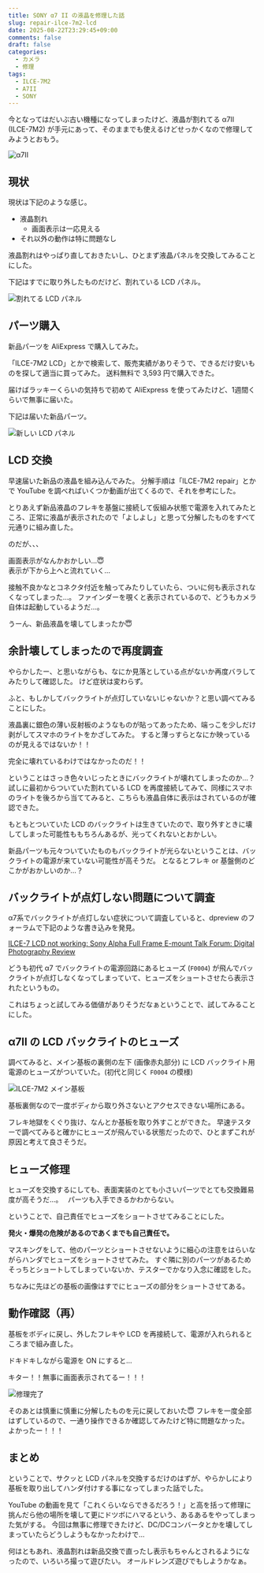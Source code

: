 ```yaml
---
title: SONY α7 II の液晶を修理した話
slug: repair-ilce-7m2-lcd
date: 2025-08-22T23:29:45+09:00
comments: false
draft: false
categories:
  - カメラ
  - 修理	
tags:
  - ILCE-7M2
  - A7II
  - SONY
---
```


今となってはだいぶ古い機種になってしまったけど、液晶が割れてる α7II (ILCE-7M2) が手元にあって、そのままでも使えるけどせっかくなので修理してみようとおもう。

![α7II](/p/repair-ilce-7m2-lcd/ilce_7m2.jpg)

## 現状

現状は下記のような感じ。

* 液晶割れ
  * 画面表示は一応見える
* それ以外の動作は特に問題なし

液晶割れはやっぱり直しておきたいし、ひとまず液晶パネルを交換してみることにした。

下記はすでに取り外したものだけど、割れている LCD パネル。

![割れてる LCD パネル](/p/repair-ilce-7m2-lcd/broken_lcd.jpg)

## パーツ購入

新品パーツを AliExpress で購入してみた。

「ILCE-7M2 LCD」とかで検索して、販売実績がありそうで、できるだけ安いものを探して適当に買ってみた。
送料無料で 3,593 円で購入できた。

届けばラッキーくらいの気持ちで初めて AliExpress を使ってみたけど、1週間くらいで無事に届いた。

下記は届いた新品パーツ。

![新しい LCD パネル](/p/repair-ilce-7m2-lcd/new_lcd.jpg)

## LCD 交換

早速届いた新品の液晶を組み込んでみた。
分解手順は「ILCE-7M2 repair」とかで YouTube を調べればいくつか動画が出てくるので、それを参考にした。

とりあえず新品液晶のフレキを基盤に接続して仮組み状態で電源を入れてみたところ、正常に液晶が表示されたので「よしよし」と思って分解したものをすべて元通りに組み直した。

のだが、、、

画面表示がなんかおかしい...😇  
表示が下から上へと流れていく...

接触不良かなとコネクタ付近を触ってみたりしていたら、ついに何も表示されなくなってしまった…。
ファインダーを覗くと表示されているので、どうもカメラ自体は起動しているようだ…。

うーん、新品液晶を壊してしまったか😇 

## 余計壊してしまったので再度調査

やらかしたー、と思いながらも、なにか見落としている点がないか再度バラしてみたりして確認した。
けど症状は変わらず。

ふと、もしかしてバックライトが点灯していないじゃないか？と思い調べてみることにした。

液晶裏に銀色の薄い反射板のようなものが貼ってあったため、端っこを少しだけ剥がしてスマホのライトをかざしてみた。
すると薄っすらとなにか映っているのが見えるではないか！！

完全に壊れているわけではなかったのだ！！

ということはさっき色々いじったときにバックライトが壊れてしまったのか…？
試しに最初からついていた割れている LCD を再度接続してみて、同様にスマホのライトを後ろから当ててみると、こちらも液晶自体に表示はされているのが確認できた。

もともとついていた LCD のバックライトは生きていたので、取り外すときに壊してしまった可能性ももちろんあるが、光ってくれないとおかしい。

新品パーツも元々ついていたものもバックライトが光らないということは、バックライトの電源が来ていない可能性が高そうだ。
となるとフレキ or 基盤側のどこかがおかしいのか…？

## バックライトが点灯しない問題について調査

α7系でバックライトが点灯しない症状について調査していると、dpreview のフォーラムで下記のような書き込みを発見。

[ILCE\-7 LCD not working: Sony Alpha Full Frame E\-mount Talk Forum: Digital Photography Review](https://www.dpreview.com/forums/thread/4616698)


どうも初代 α7 でバックライトの電源回路にあるヒューズ (`F0004`) が飛んでバックライトが点灯しなくなってしまっていて、ヒューズをショートさせたら表示されたというもの。

これはちょっと試してみる価値がありそうだなぁということで、試してみることにした。

## α7II の LCD バックライトのヒューズ

調べてみると、メイン基板の裏側の左下 (画像赤丸部分) に LCD バックライト用電源のヒューズがついていた。(初代と同じく `F0004` の模様)

![ILCE-7M2 メイン基板](/p/repair-ilce-7m2-lcd/ilce_7m2_main_circuit_board.jpg)

基板裏側なので一度ボディから取り外さないとアクセスできない場所にある。

フレキ地獄をくぐり抜け、なんとか基板を取り外すことができた。
早速テスターで調べてみると確かにヒューズが飛んでいる状態だったので、ひとまずこれが原因と考えて良さそうだ。

## ヒューズ修理

ヒューズを交換するにしても、表面実装のとても小さいパーツでとても交換難易度が高そうだ…。　
パーツも入手できるかわからない。

ということで、自己責任でヒューズをショートさせてみることにした。

**発火・爆発の危険があるのであくまでも自己責任で。**

マスキングをして、他のパーツとショートさせないように細心の注意をはらいながらハンダでヒューズをショートさせてみた。
すぐ隣に別のパーツがあるためそっちとショートしてしまっていないか、テスターでかなり入念に確認をした。

ちなみに先ほどの基板の画像はすでにヒューズの部分をショートさせてある。

## 動作確認（再）

基板をボディに戻し、外したフレキや LCD を再接続して、電源が入れられるところまで組み直した。

ドキドキしながら電源を ON にすると...

キター！！無事に画面表示されてるー！！！

![修理完了](/p/repair-ilce-7m2-lcd/after_repair.jpg)

そのあとは慎重に慎重に分解したものを元に戻しておいた😇
フレキを一度全部はずしているので、一通り操作できるか確認してみたけど特に問題なかった。
よかったー！！！

## まとめ

ということで、サクッと LCD パネルを交換するだけのはずが、やらかしにより基板を取り出してハンダ付けする事になってしまった話でした。

YouTube の動画を見て「これくらいならできるだろう！」と高を括って修理に挑んだら他の場所を壊して更にドツボにハマるという、あるあるをやってしまった気がする。
今回は無事に修理できたけど、DC/DCコンバータとかを壊してしまっていたらどうしようもなかったわけで...

何はともあれ、液晶割れは新品交換で直ったし表示もちゃんとされるようになったので、いろいろ撮って遊びたい。
オールドレンズ遊びでもしようかなぁ。
